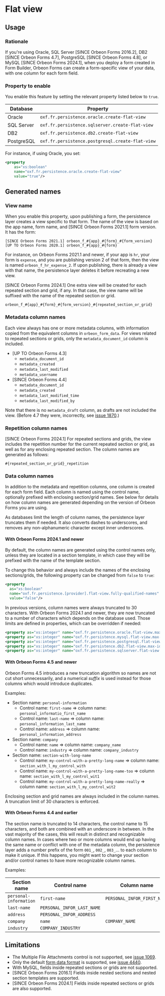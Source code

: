 # Flat view

## Usage

### Rationale

If you're using Oracle, SQL Server [SINCE Orbeon Forms 2016.2], DB2 [SINCE Orbeon Forms 4.7], PostgreSQL [SINCE Orbeon Forms 4.8], or MySQL [SINCE Orbeon Forms 2024.1], when you deploy a form created in Form Builder, Orbeon Forms can create a form-specific view of your data, with one column for each form field.

### Property to enable

You enable this feature by setting the relevant property listed below to `true`.

| Database   | Property                                         |
|------------|--------------------------------------------------|
| Oracle     | `oxf.fr.persistence.oracle.create-flat-view`     |
| SQL Server | `oxf.fr.persistence.sqlserver.create-flat-view`  |
| DB2        | `oxf.fr.persistence.db2.create-flat-view`        |
| PostgreSQL | `oxf.fr.persistence.postgresql.create-flat-view` |

For instance, if using  Oracle, you set:

```xml
<property
    as="xs:boolean"
    name="oxf.fr.persistence.oracle.create-flat-view"
    value="true"/>
```

## Generated names

### View name

When you enable this property, upon publishing a form, the persistence layer creates a view specific to that form. The name of the view is based on the app name, form name, and [SINCE Orbeon Forms 2021.1] form version. It has the form:

```
[SINCE Orbeon Forms 2021.1] orbeon_f_#{app}_#{form}_#{form_version}
[UP TO Orbeon Forms 2020.1] orbeon_f_#{app}_#{form}
```
 
For instance, on Orbeon Forms 2021.1 and newer, if your app is `hr`, your form is `expense`, and you are publishing version 2 of that form, then the view is named `orbeon_f_hr_expense_2`. If upon publishing, there is already a view with that name, the persistence layer deletes it before recreating a new view.

[SINCE Orbeon Forms 2024.1] One extra view will be created for each repeated section and grid, if any. In that case, the view name will be suffixed with the name of the repeated section or grid.

```
orbeon_f_#{app}_#{form}_#{form_version}_#{repeated_section_or_grid}
```

### Metadata column names

Each view always has one or more metadata columns, with information copied from the equivalent columns in `orbeon_form_data`. For views related to repeated sections or grids, only the `metadata_document_id` column is included.

- [UP TO Orbeon Forms 4.3]
    - `metadata_document_id`
    - `metadata_created`
    - `metadata_last_modified`
    - `metadata_username`
- [SINCE Orbeon Forms 4.4]
    - `metadata_document_id`
    - `metadata_created`
    - `metadata_last_modified_time`
    - `metadata_last_modified_by`

Note that there is no `metadata_draft` column, as drafts are not included the view. (Before 4.7 they were, incorrectly, see [issue 1870](https://github.com/orbeon/orbeon-forms/issues/1870).)

### Repetition column names

[SINCE Orbeon Forms 2024.1] For repeated sections and grids, the view includes the repetition number for the current repeated section or grid, as well as for any enclosing repeated section. The column names are generated as follows:

```
#{repeated_section_or_grid}_repetition
```

### Data column names

In addition to the metadata and repetition columns, one column is created for each form field. Each column is named using the control name, optionally prefixed with enclosing section/grid names. See below for details on how column names are generated depending on the version of Orbeon Forms you are using.

As databases limit the length of column names, the persistence layer truncates them if needed. It also converts dashes to underscores, and removes any non-alphanumeric character except inner underscores.

#### With Orbeon Forms 2024.1 and newer

By default, the column names are generated using the control names only, unless they are located in a section template, in which case they will be prefixed with the name of the template section.

To change this behavior and always include the names of the enclosing sections/grids, the following property can be changed from `false` to `true`:

```xml
<property
  as="xs:boolean"
  name="oxf.fr.persistence.[provider].flat-view.fully-qualified-names"
  value="false"/>
```

In previous versions, column names were always truncated to 30 characters. With Orbeon Forms 2024.1 and newer, they are now truncated to a number of characters which depends on the database used. Those limits are defined in properties, which can be overridden if needed:

```xml
<property as="xs:integer" name="oxf.fr.persistence.oracle.flat-view.max-identifier-length"     value="128"/>
<property as="xs:integer" name="oxf.fr.persistence.mysql.flat-view.max-identifier-length"      value="64"/>
<property as="xs:integer" name="oxf.fr.persistence.postgresql.flat-view.max-identifier-length" value="63"/>
<property as="xs:integer" name="oxf.fr.persistence.db2.flat-view.max-identifier-length"        value="128"/>
<property as="xs:integer" name="oxf.fr.persistence.sqlserver.flat-view.max-identifier-length"  value="128"/>
```

#### With Orbeon Forms 4.5 and newer

Orbeon Forms 4.5 introduces a new truncation algorithm so names are not cut short unnecessarily, and a numerical *suffix* is used instead for those columns which would introduce duplicates.

Examples:

- Section name: `personal-information`
    - Control name: `first-name` ⇒ column name: `personal_informatio_first_name`
    - Control name: `last-name` ⇒ column name: `personal_information_last_name`
    - Control name: `address` ⇒ column name: `personal_information_address`
- Section name: `company`
    - Control name: `name` ⇒ column name: `company_name`
    - Control name: `industry` ⇒ column name: `company_industry`
- Section name: `section-with-long-name`
    - Control name: `my-control-with-a-pretty-long-name` ⇒ column name: `section_with_l_my_control_with`
    - Control name: `my-control-with-a-pretty-long-name-too` ⇒ column name: `section_with_l_my_control_wit1`
    - Control name: `my-control-with-a-pretty-long-name-really` ⇒ column name: `section_with_l_my_control_wit2`

Enclosing section and grid names are always included in the column names. A truncation limit of 30 characters is enforced.

#### With Orbeon Forms 4.4 and earlier

The section name is truncated to 14 characters, the control name to 15 characters, and both are combined with an underscore in between. In the vast majority of the cases, this will result in distinct and recognizable column names. In cases where two or more columns would end up having the same name or conflict with one of the metadata column, the persistence layer adds a number prefix of the form `001_`, `002_`, `003_`… to each column to make it unique. If this happens, you might want to change your section and/or control names to have more recognizable column names.

Examples:

| Section name           | Control name               | Column name                 |
|------------------------|----------------------------|-----------------------------|
| `personal-information` | `first-name`               | `PERSONAL_INFOR_FIRST_NAME` |
| `last-name`            | `PERSONAL_INFOR_LAST_NAME` |                             |
| `address`              | `PERSONAL_INFOR_ADDRESS`   |                             |
| `company`              | `name`                     | `COMPANY_NAME`              |
| `industry`             | `COMPANY_INDUSTRY`         |                             |

## Limitations

- The Multiple File Attachments control is not supported, see [issue 1069](https://github.com/orbeon/orbeon-forms/issues/1069).
- Only the default [form data format](https://doc.orbeon.com/form-runner/api/data-formats/form-data) is supported, see [issue 4440](https://github.com/orbeon/orbeon-forms/issues/4440).
- With MySQL, fields inside repeated sections or grids are not supported.
- [SINCE Orbeon Forms 2016.1] Fields inside nested sections and nested section templates are supported.
- [SINCE Orbeon Forms 2024.1] Fields inside repeated sections or grids are also supported.